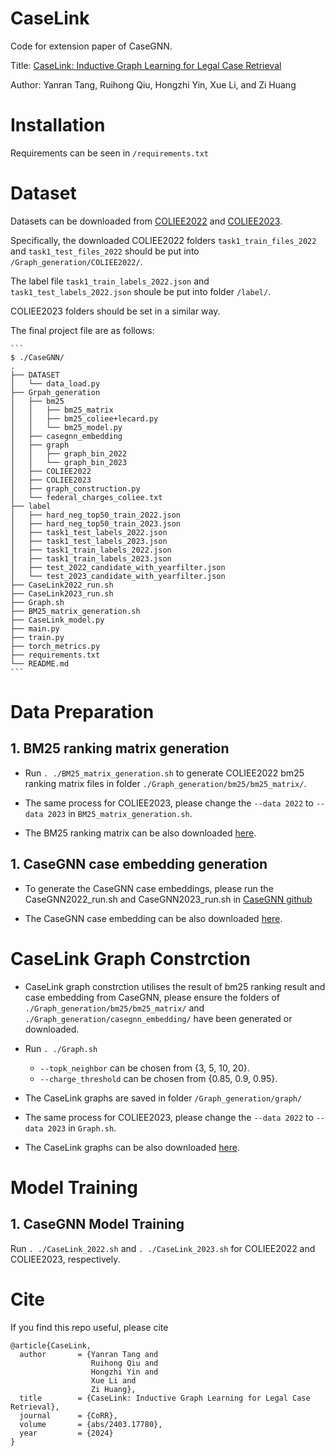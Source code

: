 # CaseLink
Code for extension paper of CaseGNN.

Title: [CaseLink: Inductive Graph Learning for Legal Case Retrieval](https://arxiv.org/abs/2403.17780)

Author: Yanran Tang, Ruihong Qiu, Hongzhi Yin, Xue Li, and Zi Huang

# Installation
Requirements can be seen in `/requirements.txt`

# Dataset
Datasets can be downloaded from [COLIEE2022](https://sites.ualberta.ca/~rabelo/COLIEE2022/) and [COLIEE2023](https://sites.ualberta.ca/~rabelo/COLIEE2023/). 

Specifically, the downloaded COLIEE2022 folders `task1_train_files_2022` and `task1_test_files_2022` should be put into `/Graph_generation/COLIEE2022/`. 

The label file `task1_train_labels_2022.json` and `task1_test_labels_2022.json` shoule be put into folder `/label/`. 

COLIEE2023 folders should be set in a similar way. 

The final project file are as follows:

    ```
    $ ./CaseGNN/
    .
    ├── DATASET
    │   └── data_load.py
    ├── Grpah_generation
    │   ├── bm25   
    │   │   ├── bm25_matrix
    │   │   ├── bm25_coliee+lecard.py
    │   │   └── bm25_model.py
    │   ├── casegnn_embedding
    │   ├── graph
    │   │   ├── graph_bin_2022
    │   │   └── graph_bin_2023
    │   ├── COLIEE2022
    │   ├── COLIEE2023
    │   ├── graph_construction.py
    │   └── federal_charges_coliee.txt
    ├── label 
    │   ├── hard_neg_top50_train_2022.json
    │   ├── hard_neg_top50_train_2023.json
    │   ├── task1_test_labels_2022.json            
    │   ├── task1_test_labels_2023.json 
    │   ├── task1_train_labels_2022.json 
    │   ├── task1_train_labels_2023.json 
    │   ├── test_2022_candidate_with_yearfilter.json
    │   └── test_2023_candidate_with_yearfilter.json     
    ├── CaseLink2022_run.sh
    ├── CaseLink2023_run.sh
    ├── Graph.sh
    ├── BM25_matrix_generation.sh
    ├── CaseLink_model.py
    ├── main.py
    ├── train.py
    ├── torch_metrics.py
    ├── requirements.txt
    └── README.md          
    ```

# Data Preparation
## 1. BM25 ranking matrix generation
  - Run `. ./BM25_matrix_generation.sh` to generate COLIEE2022 bm25 ranking matrix files in folder `./Graph_generation/bm25/bm25_matrix/`.

  - The same process for COLIEE2023, please change the `--data 2022` to `--data 2023` in `BM25_matrix_generation.sh`.

  - The BM25 ranking matrix can be also downloaded [here](https://drive.google.com/drive/folders/1R4ggI9Tq-dES-gtLsE_s1odP7yWuW5n4?usp=drive_link).


## 1. CaseGNN case embedding generation
  - To generate the CaseGNN case embeddings, please run the CaseGNN2022_run.sh and CaseGNN2023_run.sh in [CaseGNN github](https://github.com/yanran-tang/CaseGNN)

  - The CaseGNN case embedding can be also downloaded [here](https://drive.google.com/drive/folders/15-l-BJn9X5xpeaHDyk8VE0ncTPR6qaXS?usp=drive_link).

# CaseLink Graph Constrction
- CaseLink graph constrction utilises the result of bm25 ranking result and case embedding from CaseGNN, please ensure the folders of  `./Graph_generation/bm25/bm25_matrix/` and `./Graph_generation/casegnn_embedding/` have been generated or downloaded.
- Run `. ./Graph.sh`
  - `--topk_neighbor` can be chosen from {3, 5, 10, 20}. 
  - `--charge_threshold` can be chosen from {0.85, 0.9, 0.95}.

- The CaseLink graphs are saved in folder `/Graph_generation/graph/`

- The same process for COLIEE2023, please change the `--data 2022` to `--data 2023` in `Graph.sh`.

- The CaseLink graphs can be also downloaded [here](https://drive.google.com/drive/folders/1jOYhGDFlLcvga7Ij4SF72MYsn0ulfSmr?usp=sharing).

# Model Training
## 1. CaseGNN Model Training
Run `. ./CaseLink_2022.sh` and `. ./CaseLink_2023.sh` for COLIEE2022 and COLIEE2023, respectively.

# Cite
If you find this repo useful, please cite
```
@article{CaseLink,
  author       = {Yanran Tang and
                  Ruihong Qiu and
                  Hongzhi Yin and
                  Xue Li and
                  Zi Huang},
  title        = {CaseLink: Inductive Graph Learning for Legal Case Retrieval},
  journal      = {CoRR},
  volume       = {abs/2403.17780},
  year         = {2024}
}
```